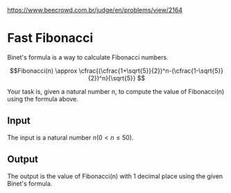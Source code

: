 https://www.beecrowd.com.br/judge/en/problems/view/2164

# Fast Fibonacci

Binet's formula is a way to calculate Fibonacci numbers.

$$Fibonacci(n) \approx \cfrac{(\cfrac{1+\sqrt{5}}{2})^n-(\cfrac{1-\sqrt{5}}{2})^n}{\sqrt{5}} $$

Your task is, given a natural number n, to compute the value of Fibonacci(n)
using the formula above.

## Input

The input is a natural number $n (0 \lt n \leq 50)$.

## Output

The output is the value of Fibonacci(n) with 1 decimal place using the given
Binet's formula.
